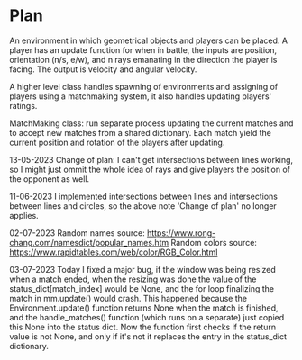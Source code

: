 # Plan

An environment in which geometrical objects and players can be placed. A 
player has an update function for when in battle, the inputs are position, 
orientation (n/s, e/w), and n rays emanating in the direction the player is 
facing. The output is velocity and angular velocity.

A higher level class handles spawning of environments and assigning of players 
using a matchmaking system, it also handles updating players' ratings.

MatchMaking class: run separate process updating the current matches and to 
accept new matches from a shared dictionary. Each match yield the current position and rotation of the players after updating.

13-05-2023
Change of plan: I can't get intersections between lines working, so I might just ommit the whole idea of rays and give players the position of the opponent as well.

11-06-2023
I implemented intersections between lines and intersections between lines and circles, so the above note 'Change of plan' no longer applies.

02-07-2023
Random names source: https://www.rong-chang.com/namesdict/popular_names.htm
Random colors source: https://www.rapidtables.com/web/color/RGB_Color.html

03-07-2023
Today I fixed a major bug, if the window was being resized when a match ended, when the resizing was done the value of the status_dict\[match_index\] would be None, and the for loop finalizing the match in mm.update\(\) would crash. This happened because the Environment.update\(\) function returns None when the match is finished, and the handle_matches\(\) function (which runs on a separate) just copied this None into the status dict. Now the function first checks if the return value is not None, and only if it's not it replaces the entry in the status_dict dictionary.
